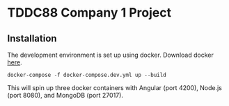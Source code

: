 # TDDC88 Company 1 Project

## Installation
The development environment is set up using docker. Download docker [here](https://docs.docker.com/get-docker/).

```
docker-compose -f docker-compose.dev.yml up --build
```

This will spin up three docker containers with Angular (port 4200), Node.js (port 8080), and MongoDB (port 27017).
